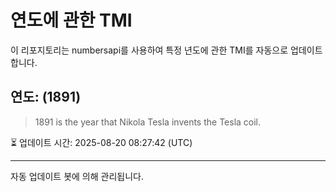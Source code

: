 
# 연도에 관한 TMI

이 리포지토리는 numbersapi를 사용하여 특정 년도에 관한 TMI를 자동으로 업데이트합니다.

## 연도: (1891)
> 1891 is the year that Nikola Tesla invents the Tesla coil.

⏳ 업데이트 시간: 2025-08-20 08:27:42 (UTC)

---
자동 업데이트 봇에 의해 관리됩니다.
